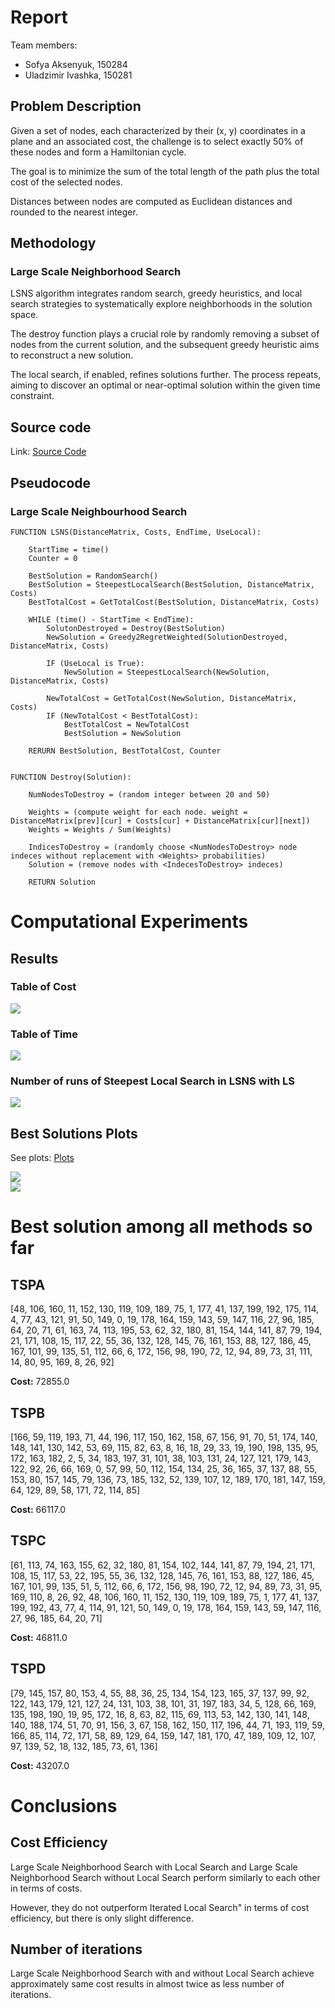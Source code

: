 # Report

Team members:

- Sofya Aksenyuk, 150284
- Uladzimir Ivashka, 150281

## Problem Description

Given a set of nodes, each characterized by their (x, y) coordinates in a plane and an associated cost, the challenge is to select exactly 50% of these nodes and form a Hamiltonian cycle. 

The goal is to minimize the sum of the total length of the path plus the total cost of the selected nodes. 

Distances between nodes are computed as Euclidean distances and rounded to the nearest integer. 

## Methodology

### Large Scale Neighborhood Search

LSNS algorithm integrates random search, greedy heuristics, and local search strategies to systematically explore neighborhoods in the solution space. 

The destroy function plays a crucial role by randomly removing a subset of nodes from the current solution, and the subsequent greedy heuristic aims to reconstruct a new solution. 

The local search, if enabled, refines solutions further. The process repeats, aiming to discover an optimal or near-optimal solution within the given time constraint.

## Source code

Link: [Source Code](https://github.com/aksenyuk/evolutionary-computation/blob/main/large-scale-neighborhood-search/large_scale_neighborhood_search.ipynb)

<div style="page-break-after: always"></div>

## Pseudocode

### Large Scale Neighbourhood Search

    FUNCTION LSNS(DistanceMatrix, Costs, EndTime, UseLocal):

        StartTime = time()
        Counter = 0

        BestSolution = RandomSearch()
        BestSolution = SteepestLocalSearch(BestSolution, DistanceMatrix, Costs)
        BestTotalCost = GetTotalCost(BestSolution, DistanceMatrix, Costs)

        WHILE (time() - StartTime < EndTime):
            SolutonDestroyed = Destroy(BestSolution)
            NewSolution = Greedy2RegretWeighted(SolutionDestroyed, DistanceMatrix, Costs)

            IF (UseLocal is True):
                NewSolution = SteepestLocalSearch(NewSolution, DistanceMatrix, Costs)

            NewTotalCost = GetTotalCost(NewSolution, DistanceMatrix, Costs)
            IF (NewTotalCost < BestTotalCost):
                BestTotalCost = NewTotalCost
                BestSolution = NewSolution

        RERURN BestSolution, BestTotalCost, Counter


    FUNCTION Destroy(Solution):

        NumNodesToDestroy = (random integer between 20 and 50)

        Weights = (compute weight for each node. weight = DistanceMatrix[prev][cur] + Costs[cur] + DistanceMatrix[cur][next])
        Weights = Weights / Sum(Weights)

        IndicesToDestroy = (randomly choose <NumNodesToDestroy> node indeces without replacement with <Weights> probabilities)
        Solution = (remove nodes with <IndecesToDestroy> indeces)

        RETURN Solution

<div style="page-break-after: always"></div>

# Computational Experiments

## Results

### Table of Cost

<img src="plots/costs.png"/>

### Table of Time

<img src="plots/times.png"/>

### Number of runs of Steepest Local Search in LSNS with LS

<img src="plots/lsns_no_iters.png"/>

<div style="page-break-after: always"></div>

## Best Solutions Plots

See plots: [Plots](https://github.com/aksenyuk/evolutionary-computation/tree/main/large-scale-neighborhood-search/plots/)

<img src="plots/LSNS_LS.png"/>

<div style="page-break-after: always"></div>

<img src="plots/LSNS_noLS.png"/>

<div style="page-break-after: always"></div>

# Best solution among all methods so far

## TSPA

[48, 106, 160, 11, 152, 130, 119, 109, 189, 75, 1, 177, 41, 137, 199, 192, 175, 114, 4, 77, 43, 121, 91, 50, 149, 0, 19, 178, 164, 159, 143, 59, 147, 116, 27, 96, 185, 64, 20, 71, 61, 163, 74, 113, 195, 53, 62, 32, 180, 81, 154, 144, 141, 87, 79, 194, 21, 171, 108, 15, 117, 22, 55, 36, 132, 128, 145, 76, 161, 153, 88, 127, 186, 45, 167, 101, 99, 135, 51, 112, 66, 6, 172, 156, 98, 190, 72, 12, 94, 89, 73, 31, 111, 14, 80, 95, 169, 8, 26, 92]

**Cost:** 72855.0


## TSPB

[166, 59, 119, 193, 71, 44, 196, 117, 150, 162, 158, 67, 156, 91, 70, 51, 174, 140, 148, 141, 130, 142, 53, 69, 115, 82, 63, 8, 16, 18, 29, 33, 19, 190, 198, 135, 95, 172, 163, 182, 2, 5, 34, 183, 197, 31, 101, 38, 103, 131, 24, 127, 121, 179, 143, 122, 92, 26, 66, 169, 0, 57, 99, 50, 112, 154, 134, 25, 36, 165, 37, 137, 88, 55, 153, 80, 157, 145, 79, 136, 73, 185, 132, 52, 139, 107, 12, 189, 170, 181, 147, 159, 64, 129, 89, 58, 171, 72, 114, 85]    

**Cost:** 66117.0


## TSPC

[61, 113, 74, 163, 155, 62, 32, 180, 81, 154, 102, 144, 141, 87, 79, 194, 21, 171, 108, 15, 117, 53, 22, 195, 55, 36, 132, 128, 145, 76, 161, 153, 88, 127, 186, 45, 167, 101, 99, 135, 51, 5, 112, 66, 6, 172, 156, 98, 190, 72, 12, 94, 89, 73, 31, 95, 169, 110, 8, 26, 92, 48, 106, 160, 11, 152, 130, 119, 109, 189, 75, 1, 177, 41, 137, 199, 192, 43, 77, 4, 114, 91, 121, 50, 149, 0, 19, 178, 164, 159, 143, 59, 147, 116, 27, 96, 185, 64, 20, 71]

**Cost:** 46811.0


## TSPD

[79, 145, 157, 80, 153, 4, 55, 88, 36, 25, 134, 154, 123, 165, 37, 137, 99, 92, 122, 143, 179, 121, 127, 24, 131, 103, 38, 101, 31, 197, 183, 34, 5, 128, 66, 169, 135, 198, 190, 19, 95, 172, 16, 8, 63, 82, 115, 69, 113, 53, 142, 130, 141, 148, 140, 188, 174, 51, 70, 91, 156, 3, 67, 158, 162, 150, 117, 196, 44, 71, 193, 119, 59, 166, 85, 114, 72, 171, 58, 89, 129, 64, 159, 147, 181, 170, 47, 189, 109, 12, 107, 97, 139, 52, 18, 132, 185, 73, 61, 136]    

**Cost:** 43207.0

<div style="page-break-after: always"></div>

# Conclusions

## Cost Efficiency

Large Scale Neighborhood Search with Local Search and Large Scale Neighborhood Search without Local Search perform similarly to each other in terms of costs. 

However, they do not outperform Iterated Local Search" in terms of cost efficiency, but there is only slight difference.

## Number of iterations

Large Scale Neighborhood Search with and without Local Search achieve approximately same cost results in almost twice as less number of iterations.